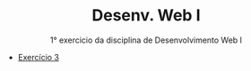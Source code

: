 <h1 align="center">Desenv. Web I</h1>
<p align="center">1° exercicio da disciplina de Desenvolvimento Web I</p>

* [Exercício 3](https://sykes-07.github.io/DSWI/exercicio3/home.html)
